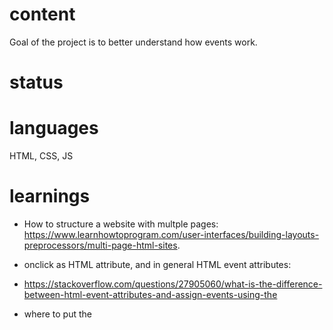 # content

Goal of the project is to better understand how events work.

# status

# languages

HTML, CSS, JS

# learnings

- How to structure a website with multple pages: https://www.learnhowtoprogram.com/user-interfaces/building-layouts-preprocessors/multi-page-html-sites.

- onclick as HTML attribute, and in general HTML event attributes:
- https://stackoverflow.com/questions/27905060/what-is-the-difference-between-html-event-attributes-and-assign-events-using-the

- where to put the <script> tag in your HTML: https://www.digitalocean.com/community/tutorials/how-to-add-javascript-to-html

# style

- https://www.1001fonts.com/fraktur-fonts.html

# events

Collection of event attributes: https://www.tutorialrepublic.com/html-reference/html5-event-attributes.php
